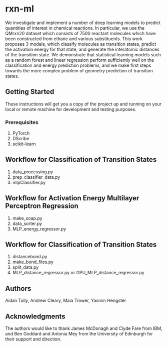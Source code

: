 # rxn-ml

We investigate and implement a number of deep learning models to predict quantities of interest in chemical reactions. In particular, we use the QMrxn20 dataset which consists of 7500 reactant molecules which have been constructed from ethane and various substituents. This work proposes 3 models, which classify molecules as transition states, predict the activation energy for that state, and generate the interatomic distances of the transition state. We demonstrate that statistical learning models such as a random forest and linear regression perform sufficiently well on the classification and energy prediction problems, and we make first steps towards the more complex problem of geometry prediction of transition states.

## Getting Started

These instructions will get you a copy of the project up and running on your local or remote machine for development and testing purposes.

### Prerequisites

1. PyTorch
2. DScribe 
3. scikit-learn

## Workflow for Classification of Transition States

1. data\_processing.py
2. prep\_classifier\_data.py
3. mlpClassifier.py

## Workflow for Activation Energy Multilayer Perceptron Regression

1. make\_soap.py
2. data\_sorter.py
3. MLP\_energy\_regressor.py

## Workflow for Classification of Transition States

1. distancebond.py
2. make\_bond\_files.py
3. split\_data.py
4. MLP\_distance\_regressor.py or GPU\_MLP\_distance\_regressor.py

## Authors

Aidan Tully, Andrew Cleary, Maia Trower, Yasmin Hengster

## Acknowledgments

The authors would like to thank James McDonagh and Clyde Fare from IBM, and Ben Goddard and Antonia Mey from the University of Edinburgh for their support and direction. 

